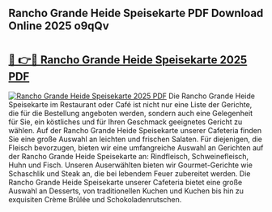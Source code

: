 ## Rancho Grande Heide Speisekarte PDF Download Online 2025 o9qQv

# <h2><a href="http://gc8ieb.nevu.top/?p=Rancho+Grande+Heide+Speisekarte">🔗 👉🔴 Rancho Grande Heide Speisekarte 2025 PDF</a></h2>

[![Rancho Grande Heide Speisekarte 2025 PDF](https://i.imgur.com/dBaPXMq.png)](http://gc8ieb.nevu.top/?p=Rancho+Grande+Heide+Speisekarte)
Die Rancho Grande Heide Speisekarte im Restaurant oder Café ist nicht nur eine Liste der Gerichte, die für die Bestellung angeboten werden, sondern auch eine Gelegenheit für Sie, ein köstliches und für Ihren Geschmack geeignetes Gericht zu wählen. Auf der Rancho Grande Heide Speisekarte unserer Cafeteria finden Sie eine große Auswahl an leichten und frischen Salaten. Für diejenigen, die Fleisch bevorzugen, bieten wir eine umfangreiche Auswahl an Gerichten auf der Rancho Grande Heide Speisekarte an: Rindfleisch, Schweinefleisch, Huhn und Fisch. Unseren Auserwählten bieten wir Gourmet-Gerichte wie Schaschlik und Steak an, die bei lebendem Feuer zubereitet werden. Die Rancho Grande Heide Speisekarte unserer Cafeteria bietet eine große Auswahl an Desserts, von traditionellen Kuchen und Kuchen bis hin zu exquisiten Crème Brûlée und Schokoladenrutschen.
